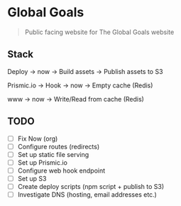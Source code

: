 # Global Goals

> Public facing website for The Global Goals website

## Stack

Deploy -> now -> Build assets -> Publish assets to S3

Prismic.io -> Hook -> now -> Empty cache (Redis)

www -> now -> Write/Read from cache (Redis)

## TODO

- [ ] Fix Now (org)
- [ ] Configure routes (redirects)
- [ ] Set up static file serving
- [ ] Set up Prismic.io
- [ ] Configure web hook endpoint
- [ ] Set up S3
- [ ] Create deploy scripts (npm script + publish to S3)
- [ ] Investigate DNS (hosting, email addresses etc.)
